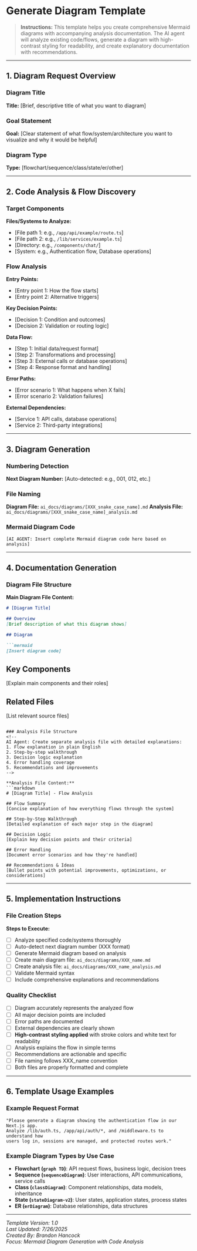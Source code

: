 # Generate Diagram Template

> **Instructions:** This template helps you create comprehensive Mermaid diagrams with accompanying analysis documentation. The AI agent will analyze existing code/flows, generate a diagram with high-contrast styling for readability, and create explanatory documentation with recommendations.

---

## 1. Diagram Request Overview

### Diagram Title
<!-- Provide a clear, specific title for this diagram -->
**Title:** [Brief, descriptive title of what you want to diagram]

### Goal Statement
<!-- One paragraph describing what should be documented -->
**Goal:** [Clear statement of what flow/system/architecture you want to visualize and why it would be helpful]

### Diagram Type
<!-- Specify the type of Mermaid diagram to create -->
**Type:** [flowchart/sequence/class/state/er/other]

---

## 2. Code Analysis & Flow Discovery

### Target Components
<!-- 
AI Agent: Analyze the specified files/systems to understand the flow.
Use codebase_search and read_file tools to gather comprehensive information.
-->

**Files/Systems to Analyze:**
- [File path 1: e.g., `/app/api/example/route.ts`]
- [File path 2: e.g., `/lib/services/example.ts`]
- [Directory: e.g., `/components/chat/`]
- [System: e.g., Authentication flow, Database operations]

### Flow Analysis
<!-- 
AI Agent: Document your findings from code analysis.
Map out the complete flow including:
- Entry points and triggers
- Decision points and conditionals
- Data transformations
- External service calls
- Error handling paths
- Response/output handling
-->

**Entry Points:**
- [Entry point 1: How the flow starts]
- [Entry point 2: Alternative triggers]

**Key Decision Points:**
- [Decision 1: Condition and outcomes]
- [Decision 2: Validation or routing logic]

**Data Flow:**
- [Step 1: Initial data/request format]
- [Step 2: Transformations and processing]
- [Step 3: External calls or database operations]
- [Step 4: Response format and handling]

**Error Paths:**
- [Error scenario 1: What happens when X fails]
- [Error scenario 2: Validation failures]

**External Dependencies:**
- [Service 1: API calls, database operations]
- [Service 2: Third-party integrations]

---

## 3. Diagram Generation

### Numbering Detection
<!-- 
AI Agent: Automatically detect the next diagram number.
1. List all files in `ai_docs/diagrams/` 
2. Find files matching pattern `XXX_*.md` where XXX is a 3-digit number
3. Determine the highest number and increment by 1
4. Format as 3-digit number (e.g., 001, 012, 103)
-->

**Next Diagram Number:** [Auto-detected: e.g., 001, 012, etc.]

### File Naming
<!-- 
AI Agent: Create standardized file names.
Format: `XXX_descriptive_name.md`
- XXX = 3-digit auto-incremented number
- descriptive_name = snake_case version of diagram title
-->

**Diagram File:** `ai_docs/diagrams/[XXX_snake_case_name].md`
**Analysis File:** `ai_docs/diagrams/[XXX_snake_case_name]_analysis.md`

### Mermaid Diagram Code
<!-- 
AI Agent: Generate the complete Mermaid diagram based on your analysis.
Include:
- Proper diagram type syntax
- Clear node descriptions
- Logical flow connections
- Subgraphs for component grouping
- High-contrast styling with stroke colors and white text for readability
- Comments explaining complex parts

**Required Styling Pattern:**
```
%% High contrast styling for readability
classDef category1 fill:#2196F3,stroke:#1976D2,stroke-width:2px,color:#fff
classDef category2 fill:#9C27B0,stroke:#7B1FA2,stroke-width:2px,color:#fff
classDef category3 fill:#4CAF50,stroke:#388E3C,stroke-width:2px,color:#fff
classDef category4 fill:#FF9800,stroke:#F57C00,stroke-width:2px,color:#fff
classDef category5 fill:#E91E63,stroke:#C2185B,stroke-width:2px,color:#fff
classDef category6 fill:#8BC34A,stroke:#689F38,stroke-width:2px,color:#fff
```
-->

```mermaid
[AI AGENT: Insert complete Mermaid diagram code here based on analysis]
```

---

## 4. Documentation Generation

### Diagram File Structure
<!-- 
AI Agent: Create the main diagram file with this structure:
1. Title and overview
2. Mermaid diagram
3. Key components explanation
4. Related files list
-->

**Main Diagram File Content:**
```markdown
# [Diagram Title]

## Overview
[Brief description of what this diagram shows]

## Diagram

```mermaid
[Insert diagram code]
```

## Key Components
[Explain main components and their roles]

## Related Files
[List relevant source files]
```

### Analysis File Structure
<!-- 
AI Agent: Create separate analysis file with detailed explanations:
1. Flow explanation in plain English
2. Step-by-step walkthrough
3. Decision logic explanation
4. Error handling coverage
5. Recommendations and improvements
-->

**Analysis File Content:**
```markdown
# [Diagram Title] - Flow Analysis

## Flow Summary
[Concise explanation of how everything flows through the system]

## Step-by-Step Walkthrough
[Detailed explanation of each major step in the diagram]

## Decision Logic
[Explain key decision points and their criteria]

## Error Handling
[Document error scenarios and how they're handled]

## Recommendations & Ideas
[Bullet points with potential improvements, optimizations, or considerations]
```

---

## 5. Implementation Instructions

### File Creation Steps
<!-- 
AI Agent: Follow these steps to create the diagram files:
1. Detect next diagram number by listing `ai_docs/diagrams/` directory
2. Create the main diagram file with proper naming
3. Create the analysis file with `_analysis` suffix
4. Ensure both files follow the documented structure
5. Verify Mermaid syntax is valid
-->

**Steps to Execute:**
- [ ] Analyze specified code/systems thoroughly
- [ ] Auto-detect next diagram number (XXX format)
- [ ] Generate Mermaid diagram based on analysis
- [ ] Create main diagram file: `ai_docs/diagrams/XXX_name.md`
- [ ] Create analysis file: `ai_docs/diagrams/XXX_name_analysis.md`
- [ ] Validate Mermaid syntax
- [ ] Include comprehensive explanations and recommendations

### Quality Checklist
- [ ] Diagram accurately represents the analyzed flow
- [ ] All major decision points are included
- [ ] Error paths are documented
- [ ] External dependencies are clearly shown
- [ ] **High-contrast styling applied** with stroke colors and white text for readability
- [ ] Analysis explains the flow in simple terms
- [ ] Recommendations are actionable and specific
- [ ] File naming follows XXX_name convention
- [ ] Both files are properly formatted and complete

---

## 6. Template Usage Examples

### Example Request Format
```
"Please generate a diagram showing the authentication flow in our Next.js app. 
Analyze /lib/auth.ts, /app/api/auth/*, and /middleware.ts to understand how 
users log in, sessions are managed, and protected routes work."
```

### Example Diagram Types by Use Case
- **Flowchart (`graph TD`)**: API request flows, business logic, decision trees
- **Sequence (`sequenceDiagram`)**: User interactions, API communications, service calls
- **Class (`classDiagram`)**: Component relationships, data models, inheritance
- **State (`stateDiagram-v2`)**: User states, application states, process states
- **ER (`erDiagram`)**: Database relationships, data structures

---

*Template Version: 1.0*  
*Last Updated: 7/26/2025*  
*Created By: Brandon Hancock*  
*Focus: Mermaid Diagram Generation with Code Analysis* 
